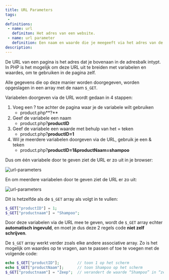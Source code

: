 ```yaml
---
title: URL Parameters
tags: 
 - 
definitions:
 - name: url
   definiton: Het adres van een website.
 - name: url parameter
   definition: Een naam en waarde die je meegeeft via het adres van de webpagina.
description: 
---
```


De URL van een pagina is het adres dat je bovenaan in de adresbalk intypt. In PHP is het mogelijk om deze URL uit te breiden met variabelen en waardes, om te gebruiken in de pagina zelf.

Alle gegevens die op deze manier worden doorgegeven, worden opgeslagen in een array met de naam `$_GET`.

Variabelen doorgeven via de URL wordt gedaan in 4 stappen:

 1. Voeg een ? toe achter de pagina waar je de variabele wilt gebruiken
    - product.php**?**
 2. Geef de variabele een naam
    - product.php?**productID**
 3. Geef de variabele een waarde met behulp van het = teken
    - product.php?**productID=1**
 4. Wil je meerdere variabelen doorgeven via de URL, gebruik je een & teken
    - product.php?**productID=1&productNaam=shampoo**
 
Dus om één variabele door te geven ziet de URL er zo uit in je browser:

<img src="{{ site.baseurl }}/assets/img/url-parameters2.jpg" alt="url-parameters" style="height: auto; max-width: 100%">

En om meerdere variabelen door te geven ziet de URL er zo uit:

<img src="{{ site.baseurl }}/assets/img/url-parameters1.jpg" alt="url-parameters" style="height: auto; max-width: 100%">
 
Dit is hetzelfde als de `$_GET` array als volgt in te vullen:

```php
$_GET["productID"] = 1;
$_GET["productnaam"] = "Shampoo";
```

Door deze variabelen via de URL mee te geven, wordt de `$_GET` array echter **automatisch ingevuld**, en moet je dus deze 2 regels code **niet zelf schrijven**.

De `$_GET` array werkt verder zoals elke andere associative array. Zo is het mogelijk om waardes op te vragen, aan te passen of toe te voegen met de volgende code:

```php
echo $_GET["productID"];		// toon 1 op het scherm
echo $_GET["productNaam"];		// toon Shampoo op het scherm
$_GET["productnaam"] = "Zeep";	// verandert de waarde “Shampoo” in “zeep” in de $_GET array
```
